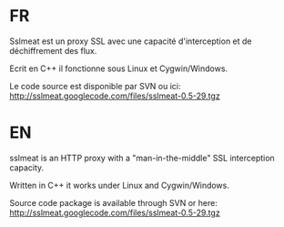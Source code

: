 # FR #

Sslmeat est un proxy SSL avec une capacité d'interception et de déchiffrement des flux.

Ecrit en C++ il fonctionne sous Linux et Cygwin/Windows.

Le code source est disponible par SVN ou ici: http://sslmeat.googlecode.com/files/sslmeat-0.5-29.tgz

# EN #

sslmeat is an HTTP proxy with a "man-in-the-middle" SSL interception capacity.

Written in C++ it works under Linux and Cygwin/Windows.

Source code package is available through SVN or here: http://sslmeat.googlecode.com/files/sslmeat-0.5-29.tgz